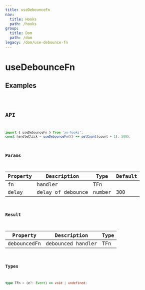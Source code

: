 ```yaml
---
title: useDebounceFn
nav:
  title: Hooks
  path: /hooks
group:
  title: Dom
  path: /dom
legacy: /dom/use-debounce-fn
---
```


# useDebounceFn

## Examples

<code src="./demo/basic.tsx" />

## API

```ts
import { useDebounceFn } from 'xy-hooks';
const handleClick = useDebounceFn(() => setCount(count + 1), 500);
```

### Params

| Property | Description | Type | Default |
| -------- | ----------- | ---- | ------- |
| fn | handler | TFn |  |
| delay | delay of debounce | number | 300 |

### Result

| Property | Description | Type |
| -------- | ----------- | ---- |
| debouncedFn | debounced handler | TFn |

### Types

```ts
type TFn = (e?: Event) => void | undefined;
```
